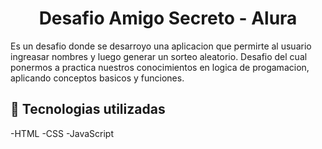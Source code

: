 <h1 align="center"> Desafio Amigo Secreto - Alura </h1>
<p>Es un desafio donde se desarroyo una aplicacion que permirte al usuario ingreasar nombres y luego generar un sorteo aleatorio. Desafio del cual ponermos a practica nuestros conocimientos en logica de progamacion, aplicando conceptos basicos y funciones. </p>


## 🔧 Tecnologias utilizadas
-HTML
-CSS
-JavaScript


